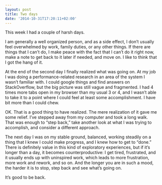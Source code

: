 ```yaml
---
layout: post
title: Two days
date: '2014-10-31T17:20:11+02:00'
---
```

This week I had a couple of harsh days.

I am generally a well organized person, and as a side effect, I don’t usually feel overwhelmed by work, family duties, or any other things. If there are things that I can’t do, I make peace with the fact that I can’t do it right now, make a note to get back to it later if needed, and move on. I like to think that I got the hang of it.

At the end of the second day I finally realized what was going on. At my job I was doing a performance-related research in an area of the system I wasn’t familiar with. I could google things and find answers on StackOverflow, but the big picture was still vague and fragmented. I had 4 times more tabs open in my browser than my usual 3 or 4, and I wasn’t able to take it to a point where I could feel at least some accomplishment. I have bit more than I could chew.

OK. That is a good thing to have realized. The mere realization of it gave me some relief. I’ve stepped away from my computer and took a long walk. That was enough to “step back,” take another look at what I was trying to accomplish, and consider a different approach.

The next day I was on my stable ground, balanced, working steadily on a thing that I knew I could make progress, and I knew how to get to “done.”
There is definitely value in this kind of exploratory experiences, but if it’s longer than a day, it becomes counterproductive: I get tired, frustrated, and it usually ends up with uninspired work, which leads to more frustration, more work and rework, and so on. And the longer you are in such a mood, the harder it is to stop, step back and see what’s going on.

It’s good to be back.
